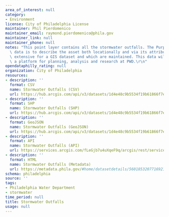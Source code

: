 ```yaml
---
area_of_interest: null
category:
- Environment
license: City of Philadelphia License
maintainer: Phil Pierdomenico
maintainer_email: raymond.pierdomenico@phila.gov
maintainer_link: null
maintainer_phone: null
notes: "This point layer contains all the stormwater outfalls. The Purpose of this\
  \ data is to describe the asset both locationally and via its attributes which are\
  \ extensive for a GIS dataset and which are maintained. This data will serve as\
  \ a platform for planning, analysis and research at PWD.\r\n"
opendataphilly_rating: null
organization: City of Philadelphia
resources:
- description: ''
  format: CSV
  name: Stormwater Outfalls (CSV)
  url: https://hub.arcgis.com/api/v3/datasets/1d4e48c9b5534f19b61866f7ea270743_0/downloads/data?format=csv&spatialRefId=2272&where=1%3D1
- description: ''
  format: SHP
  name: Stormwater Outfalls (SHP)
  url: https://hub.arcgis.com/api/v3/datasets/1d4e48c9b5534f19b61866f7ea270743_0/downloads/data?format=shp&spatialRefId=2272&where=1%3D1
- description: ''
  format: GeoJSON
  name: Stormwater Outfalls (GeoJSON)
  url: https://hub.arcgis.com/api/v3/datasets/1d4e48c9b5534f19b61866f7ea270743_0/downloads/data?format=geojson&spatialRefId=4326&where=1%3D1
- description: ''
  format: API
  name: Stormwater Outfalls (API)
  url: https://services.arcgis.com/fLeGjb7u4uXqeF9q/arcgis/rest/services/OUTFALLS/FeatureServer/0/query?outFields=*&where=1%3D1
- description: ''
  format: HTML
  name: Stormwater Outfalls (Metadata)
  url: https://metadata.phila.gov/#home/datasetdetails/56018532077169215719b5c9/representationdetails/5612cd02e1f964e95ab0fdc2/
schema: philadelphia
source: ''
tags:
- Philadelphia Water Department
- stormwater
time_period: null
title: Stormwater Outfalls
usage: null
---
```

